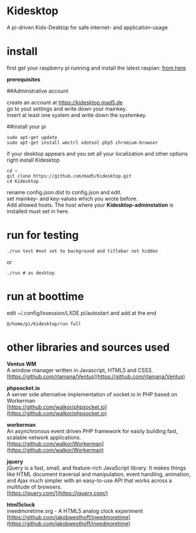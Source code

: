 # Kidesktop
A pi-driven Kids-Desktop for safe internet- and application-usage


# install

first get your raspberry pi running and install the latest raspian: [from here](https://www.raspberrypi.org/downloads/raspbian/)

__prerequisites__

##Adminstrative account 

create an account at https://kidesktop.mad5.de  
go to yout settings and write down your mainkey.  
insert at least one system and write down the systemkey.  


##install your pi

	sudo apt-get update
	sudo apt-get install wmctrl xdotool php5 chromium-browser

if your desktop appears and you set all your localization and other options right install Kidesktop

	cd ~
	git clone https://github.com/mad5/Kidesktop.git
	cd Kidesktop

rename config.json.dist to config.json and edit.  
set mainkey- and key-values which you wrote before.  
Add allowed hosts. The host where your __Kidesktop-adminstation__ is installed must set in here.  
	
# run for testing

	./run test #not set to background and titlebar not hidden
	
or
	
	./run # as desktop
	
# run at boottime

edit ~/.config/lxsession/LXDE.pi/autostart and add at the end

	@/home/pi/Kidesktop/run full

# other libraries and sources used

__Ventus WM__  
A window manager written in Javascript, HTML5 and CSS3.
[https://github.com/rlamana/Ventus](https://github.com/rlamana/Ventus)

__phpsocket.io__  
A server side alternative implementation of socket.io in PHP based on Workerman  
[https://github.com/walkor/phpsocket.io](https://github.com/walkor/phpsocket.io)

__workerman__  
An asynchronous event driven PHP framework for easily building fast, scalable network applications.  
[https://github.com/walkor/Workerman](https://github.com/walkor/Workerman)

__jquery__  
jQuery is a fast, small, and feature-rich JavaScript library. It makes things like HTML document traversal and manipulation, event handling, animation, and Ajax much simpler with an easy-to-use API that works across a multitude of browsers.  
[https://jquery.com/](https://jquery.com/)

__html5clock__  
ineedmoretime.org - A HTML5 analog clock experiment
[https://github.com/jakobwesthoff/ineedmoretime](https://github.com/jakobwesthoff/ineedmoretime)
